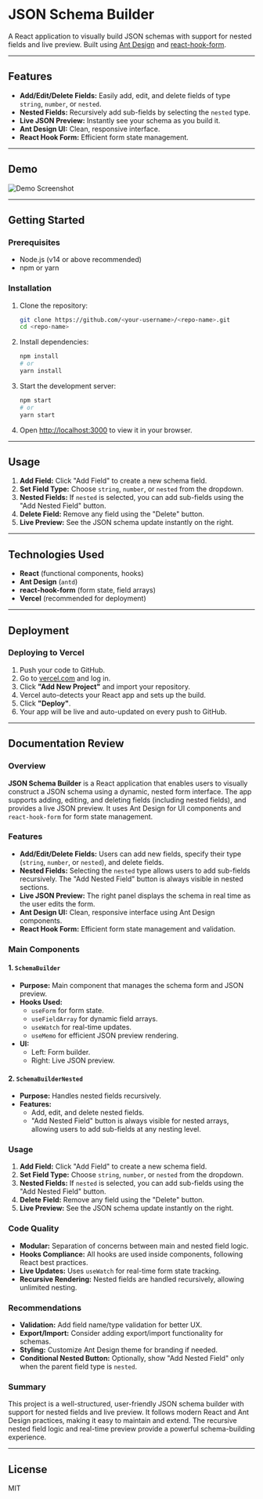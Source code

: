 # JSON Schema Builder

A React application to visually build JSON schemas with support for nested fields and live preview. Built using [Ant Design](https://ant.design/) and [react-hook-form](https://react-hook-form.com/).

---

## Features

- **Add/Edit/Delete Fields:** Easily add, edit, and delete fields of type `string`, `number`, or `nested`.
- **Nested Fields:** Recursively add sub-fields by selecting the `nested` type.
- **Live JSON Preview:** Instantly see your schema as you build it.
- **Ant Design UI:** Clean, responsive interface.
- **React Hook Form:** Efficient form state management.

---

## Demo

![Demo Screenshot](demo-screenshot.png) <!-- Add your screenshot here -->

---

## Getting Started

### Prerequisites

- Node.js (v14 or above recommended)
- npm or yarn

### Installation

1. Clone the repository:
    ```sh
    git clone https://github.com/<your-username>/<repo-name>.git
    cd <repo-name>
    ```

2. Install dependencies:
    ```sh
    npm install
    # or
    yarn install
    ```

3. Start the development server:
    ```sh
    npm start
    # or
    yarn start
    ```

4. Open [http://localhost:3000](http://localhost:3000) to view it in your browser.

---

## Usage

1. **Add Field:** Click "Add Field" to create a new schema field.
2. **Set Field Type:** Choose `string`, `number`, or `nested` from the dropdown.
3. **Nested Fields:** If `nested` is selected, you can add sub-fields using the "Add Nested Field" button.
4. **Delete Field:** Remove any field using the "Delete" button.
5. **Live Preview:** See the JSON schema update instantly on the right.

---

## Technologies Used

- **React** (functional components, hooks)
- **Ant Design** (`antd`)
- **react-hook-form** (form state, field arrays)
- **Vercel** (recommended for deployment)

---

## Deployment

### Deploying to Vercel

1. Push your code to GitHub.
2. Go to [vercel.com](https://vercel.com) and log in.
3. Click **"Add New Project"** and import your repository.
4. Vercel auto-detects your React app and sets up the build.
5. Click **"Deploy"**.
6. Your app will be live and auto-updated on every push to GitHub.

---

## Documentation Review

### Overview

**JSON Schema Builder** is a React application that enables users to visually construct a JSON schema using a dynamic, nested form interface. The app supports adding, editing, and deleting fields (including nested fields), and provides a live JSON preview. It uses Ant Design for UI components and `react-hook-form` for form state management.

### Features

- **Add/Edit/Delete Fields:** Users can add new fields, specify their type (`string`, `number`, or `nested`), and delete fields.
- **Nested Fields:** Selecting the `nested` type allows users to add sub-fields recursively. The "Add Nested Field" button is always visible in nested sections.
- **Live JSON Preview:** The right panel displays the schema in real time as the user edits the form.
- **Ant Design UI:** Clean, responsive interface using Ant Design components.
- **React Hook Form:** Efficient form state management and validation.

### Main Components

#### 1. `SchemaBuilder`
- **Purpose:** Main component that manages the schema form and JSON preview.
- **Hooks Used:**  
  - `useForm` for form state.
  - `useFieldArray` for dynamic field arrays.
  - `useWatch` for real-time updates.
  - `useMemo` for efficient JSON preview rendering.
- **UI:**  
  - Left: Form builder.
  - Right: Live JSON preview.

#### 2. `SchemaBuilderNested`
- **Purpose:** Handles nested fields recursively.
- **Features:**  
  - Add, edit, and delete nested fields.
  - "Add Nested Field" button is always visible for nested arrays, allowing users to add sub-fields at any nesting level.

### Usage

1. **Add Field:** Click "Add Field" to create a new schema field.
2. **Set Field Type:** Choose `string`, `number`, or `nested` from the dropdown.
3. **Nested Fields:** If `nested` is selected, you can add sub-fields using the "Add Nested Field" button.
4. **Delete Field:** Remove any field using the "Delete" button.
5. **Live Preview:** See the JSON schema update instantly on the right.

### Code Quality

- **Modular:** Separation of concerns between main and nested field logic.
- **Hooks Compliance:** All hooks are used inside components, following React best practices.
- **Live Updates:** Uses `useWatch` for real-time form state tracking.
- **Recursive Rendering:** Nested fields are handled recursively, allowing unlimited nesting.

### Recommendations

- **Validation:** Add field name/type validation for better UX.
- **Export/Import:** Consider adding export/import functionality for schemas.
- **Styling:** Customize Ant Design theme for branding if needed.
- **Conditional Nested Button:** Optionally, show "Add Nested Field" only when the parent field type is `nested`.

### Summary

This project is a well-structured, user-friendly JSON schema builder with support for nested fields and live preview. It follows modern React and Ant Design practices, making it easy to maintain and extend. The recursive nested field logic and real-time preview provide a powerful schema-building experience.

---

## License

MIT
